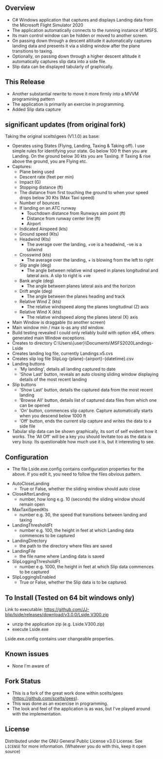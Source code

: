 
## Overview

* C# Windows application that captures and displays Landing data from the Microsoft Flight Simulator 2020
* The application automatically connects to the running instance of MSFS.
* Its main control window can be hidden or moved to another screen.
* On passing down through a descent altitude it automatically captures landing data and presents it via a sliding window after the 
plane transitions to taxing.
* Optionally, on passing down through a higher descent altitude it automatically captures slip data into a side file.
* Slip data can be displayed tabularly of graphically.

## This Release

* Another substantial rewrite to move it more firmly into a MVVM programining pattern
* The application is primarily an exercise in programming.
* Added Slip data capture

## significant updates (from original fork)

Taking the original scelts\gees (V1.1.0) as base:
* Operates using States (Flying, Landing, Taxing & Taking off). I use simple rules for identifying your state. Go below 100 ft then you are Landing. On the ground below 30 kts you are Taxiing. If Taxing & rise above the ground, you are Flying etc. 
* Captures:
  - Plane being used
  - Descent rate (feet per min)
  - Impact (G)
  - Stopping distance (ft) 
   * The distance from first touching the ground to when your speed drops below 30 Kts (Max Taxi speed)
  - Number of bounces
  - If landing on an ATC runway
    * Touchdown distance from Runways aim point (ft)
    * Distance from runway center line (ft)
    * Airport
  - Indicated Airspeed (kts)
  - Ground speed (Kts)
  - Headwind (Kts)
    * The average over the landing, +ve is a headwind, -ve is a tailwind
  - Crosswind (kts)
    * The average over the landing, + is blowing from the left to right
  - Slip angle (deg)
    * The angle between relative wind speed in planes longitudinal and lateral  axis. A slip to right is +ve
  - Bank angle (deg)
    * The angle between planes lateral  axis and the horizon 
  - Drift angle (deg)
    * The angle between the planes heading and track
  - Relative Wind Z (kts)
    * The relative windspeed along the planes longitudinal (Z) axis
  - Relative Wind X (kts)
    * The relative windspeed along the planes lateral (X) axis
* Main Window is draggable (to another screen)
* Main window min / max is-as any std window.
* Build testing revealed I could only reliably build with option x64, others generated main Window exceptions.
* Creates to directory C:\Users\\{user}\Documents\MSFS2020Landings-Lside
* Creates landing log file, currently Landings.v5.cvs
* Creates slip log file SlipLog-{plane}-{airport}-{datetime}.csv
* Landing buttons
  - 'My landing', details all landing captured to date
  - 'Show Last' button, reveals an auto closing sliding window displaying details of the most recent landing
* Slip buttons
  - 'Show Last' button, details the captured data from the most recent landing
  - 'Browse All' button, details list of captured data files from which one can be opened
  - 'On' button, commences slip capture. Capture automatically starts when you descend below 1000 ft
  - 'Off' button, ends the current slip capture and writes the data to a side file
* Tabular slip data can be shown graphically, its sort of self evident how it works. The 'All Off' will be a key you should levitate too as the data is very busy. Its questionable how much use it is, but it interesting to see.

## Configuration

* The file Lside.exe.config contains configuration properties for the above. If you edit it, you need to follow the files obvious pattern.
 - AutoCloseLanding
   * True or False, whether the sliding window should auto close
 - CloseAfterLanding
   * number, how long e.g. 10 (seconds) the sliding window should remain open
 - MaxTaxiSpeedKts
   * number e.g. 30, the speed that transitions between landing and taxing
 - LandingThresholdFt
   * number e.g. 100, the height in feet at which Landing data commences to be captured
 - LandingDirectory
   * the path to the directory where files are saved
 - LandingFile
   * the file name where Landing data is saved
 - SlipLoggingThresholdFt
   * number e.g. 1000, the height in feet at which Slip data commences to be captured 
 - SlipLoggingIsEnabled
   * True or False, whether the Slip data is to be captured.

## To Install (Tested on 64 bit windows only)

Link to executable:  https://github.com/JJ-blip/lside/releases/download/v3.0.0/Lside.V300.zip

* unzip the application zip (e.g. Lside.V300.zip)
* execute Lside.exe

Lside.exe.config contains user changeable properties. 

## Known issues
* None I'm aware of

## Fork Status
- This is a fork of the great work done within scelts/gees (https://github.com/scelts/gees).
- This was done as an excercise in programming. 
- The look and feel of the application is as was, but I've played around with the implementation.

## License
Distributed under the GNU General Public License v3.0 License. See `LICENSE` for more information. (Whatever you do with this, keep it open source)
